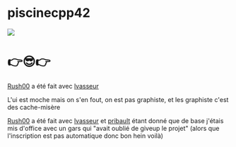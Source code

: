 # piscinecpp42


![](https://i.imgur.com/JgcF4eP.png)

# 👉😎👉

[Rush00](https://github.com/Shirakawa42/rush01) a été fait avec [lvasseur](https://github.com/Shirakawa42)

L'ui est moche mais on s'en fout, on est pas graphiste, et les graphiste c'est des cache-misère 

[Rush00](https://github.com/Shirakawa42/rush01) a été fait avec [lvasseur](https://github.com/Shirakawa42) et [pribault](https://github.com/pribault) étant donné que de base j'étais mis d'office avec un gars qui "avait oublié de giveup le projet" (alors que l'inscription est pas automatique donc bon hein voilà)
